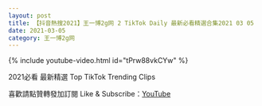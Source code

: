 ```yaml
---
layout: post
title: 【抖音熱搜2021】王一博2g网 2 TikTok Daily 最新必看精選合集2021 03 05
date: 2021-03-05
category: 王一博2g网
---
```


{% include youtube-video.html id="tPrw88vkCYw" %}

2021必看 最新精選 Top TikTok Trending Clips

喜歡請點贊轉發加訂閱 Like & Subscribe：[YouTube](https://www.youtube.com/channel/UCAoR7VcanIPd04uEq_GIylA/videos)

